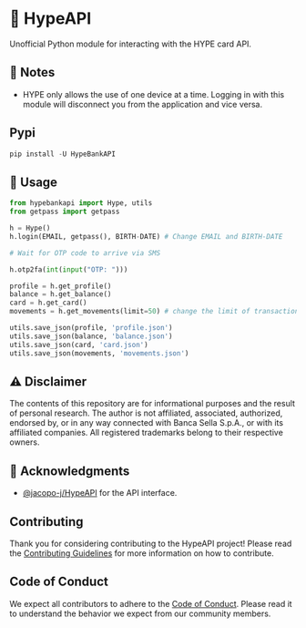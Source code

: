 # 🌟 HypeAPI

Unofficial Python module for interacting with the HYPE card API.

## 📝 Notes
- HYPE only allows the use of one device at a time. Logging in with this module will disconnect you from the application and vice versa.

## Pypi
```python
pip install -U HypeBankAPI
```

## 🚀 Usage
```python
from hypebankapi import Hype, utils
from getpass import getpass

h = Hype()
h.login(EMAIL, getpass(), BIRTH-DATE) # Change EMAIL and BIRTH-DATE

# Wait for OTP code to arrive via SMS

h.otp2fa(int(input("OTP: ")))

profile = h.get_profile()
balance = h.get_balance()
card = h.get_card()
movements = h.get_movements(limit=50) # change the limit of transactions fetched

utils.save_json(profile, 'profile.json')
utils.save_json(balance, 'balance.json')
utils.save_json(card, 'card.json')
utils.save_json(movements, 'movements.json')
```

## ⚠️ Disclaimer
The contents of this repository are for informational purposes and the result of personal research. The author is not affiliated, associated, authorized, endorsed by, or in any way connected with Banca Sella S.p.A., or with its affiliated companies. All registered trademarks belong to their respective owners.

## 🙏 Acknowledgments
- [@jacopo-j/HypeAPI](https://github.com/jacopo-j/HypeAPI) for the API interface.

## Contributing
Thank you for considering contributing to the HypeAPI project! Please read the [Contributing Guidelines](CONTRIBUTING.md) for more information on how to contribute.

## Code of Conduct
We expect all contributors to adhere to the [Code of Conduct](CODE_OF_CONDUCT.md). Please read it to understand the behavior we expect from our community members.